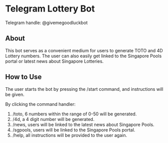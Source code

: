 # Telegram Lottery Bot 

Telegram handle: @givemegoodluckbot

## About
This bot serves as a convenient medium for users to generate TOTO and 4D Lottery numbers.  The user can also easily get linked to the Singapore Pools portal or latest news about Singapore Lotteries.  

## How to Use 
The user starts the bot by pressing the /start command, and instructions will be given.  

By clicking the command handler:
1. /toto, 6 numbers within the range of 0-50 will be generated.  
2. /4d, a 4 digit number will be generated. 
3. /news, users will be linked to the latest news about Singapore Pools.
4. /sgpools, users will be linked to the Singapore Pools portal.  
5. /help, all instructions will be provided to the user again.

